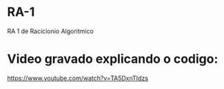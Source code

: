 # RA-1
RA 1 de Racicionio Algoritmico

# Video gravado explicando o codigo: #
https://www.youtube.com/watch?v=TA5DxnTIdzs
